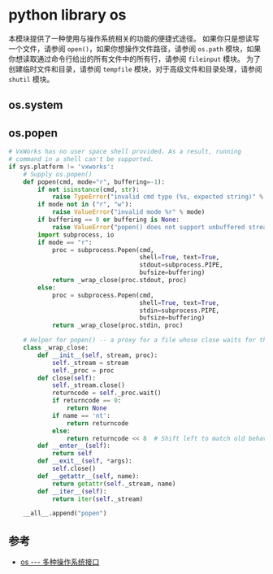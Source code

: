 python library os
=================

本模块提供了一种使用与操作系统相关的功能的便捷式途径。 如果你只是想读写一个文件，请参阅 `open()`，如果你想操作文件路径，请参阅 `os.path` 模块，如果你想读取通过命令行给出的所有文件中的所有行，请参阅 `fileinput` 模块。 为了创建临时文件和目录，请参阅 `tempfile` 模块，对于高级文件和目录处理，请参阅 `shutil` 模块。

os.system
---------

os.popen
--------

```python
# VxWorks has no user space shell provided. As a result, running
# command in a shell can't be supported.
if sys.platform != 'vxworks':
    # Supply os.popen()
    def popen(cmd, mode="r", buffering=-1):
        if not isinstance(cmd, str):
            raise TypeError("invalid cmd type (%s, expected string)" % type(cmd))
        if mode not in ("r", "w"):
            raise ValueError("invalid mode %r" % mode)
        if buffering == 0 or buffering is None:
            raise ValueError("popen() does not support unbuffered streams")
        import subprocess, io
        if mode == "r":
            proc = subprocess.Popen(cmd,
                                    shell=True, text=True,
                                    stdout=subprocess.PIPE,
                                    bufsize=buffering)
            return _wrap_close(proc.stdout, proc)
        else:
            proc = subprocess.Popen(cmd,
                                    shell=True, text=True,
                                    stdin=subprocess.PIPE,
                                    bufsize=buffering)
            return _wrap_close(proc.stdin, proc)

    # Helper for popen() -- a proxy for a file whose close waits for the process
    class _wrap_close:
        def __init__(self, stream, proc):
            self._stream = stream
            self._proc = proc
        def close(self):
            self._stream.close()
            returncode = self._proc.wait()
            if returncode == 0:
                return None
            if name == 'nt':
                return returncode
            else:
                return returncode << 8  # Shift left to match old behavior
        def __enter__(self):
            return self
        def __exit__(self, *args):
            self.close()
        def __getattr__(self, name):
            return getattr(self._stream, name)
        def __iter__(self):
            return iter(self._stream)

    __all__.append("popen")
```

参考
----

- [os --- 多种操作系统接口](https://docs.python.org/zh-cn/3/library/os.html)
